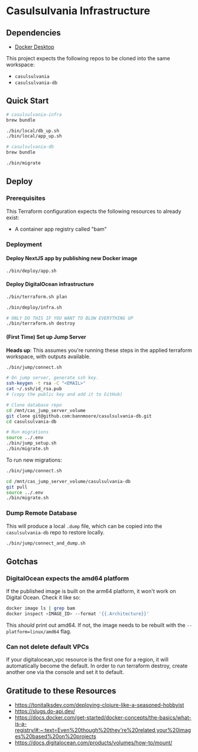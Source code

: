 # Casulsulvania Infrastructure

## Dependencies

- [Docker Desktop](https://docs.docker.com/desktop/)

This project expects the following repos to be cloned into the same workspace:

- `casulsulvania`
- `casulsulvania-db`

## Quick Start

```sh
# casulsulvania-infra
brew bundle

./bin/local/db_up.sh
./bin/local/app_up.sh

# casulsulvania-db
brew bundle

./bin/migrate
```

## Deploy

### Prerequisites

This Terraform configuration expects the following resources to already exist:
- A container app registry called "bam"

### Deployment

#### Deploy NextJS app by publishing new Docker image

```sh
./bin/deploy/app.sh
```

#### Deploy DigitalOcean infrastructure

```sh
./bin/terraform.sh plan

./bin/deploy/infra.sh

# ONLY DO THIS IF YOU WANT TO BLOW EVERYTHING UP
./bin/terraform.sh destroy
```

#### (First Time) Set up Jump Server

**Heads up**: This assumes you're running these steps in the applied terraform workspace, with outputs available.

```sh
./bin/jump/connect.sh

# On jump server, generate ssh key.
ssh-keygen -t rsa -C "<EMAIL>"
cat ~/.ssh/id_rsa.pub
# (copy the public key and add it to GitHub)

# Clone database repo
cd /mnt/cas_jump_server_volume
git clone git@github.com:bannmoore/casulsulvania-db.git
cd casulsulvania-db

# Run migrations
source ../.env
./bin/jump_setup.sh
./bin/migrate.sh
```

To run new migrations:

```sh
./bin/jump/connect.sh

cd /mnt/cas_jump_server_volume/casulsulvania-db
git pull
source ../.env
./bin/migrate.sh
```

### Dump Remote Database

This will produce a local `.dump` file, which can be copied into the `casulsulvania-db` repo to restore locally.

```sh
./bin/jump/connect_and_dump.sh
```

## Gotchas

### DigitalOcean expects the amd64 platform

If the published image is built on the arm64 platform, it won't work on Digital Ocean. Check it like so:

```sh
docker image ls | grep bam 
docker inspect <IMAGE_ID> --format '{{.Architecture}}'
```

This _should_ print out amd64. If not, the image needs to be rebuilt with the `--platform=linux/amd64` flag.

### Can not delete default VPCs

If your digitalocean_vpc resource is the first one for a region, it will automatically become the default. In order to run terraform destroy, create another one via the console and set it to default.

## Gratitude to these Resources

- https://tonitalksdev.com/deploying-clojure-like-a-seasoned-hobbyist
- https://slugs.do-api.dev/
- https://docs.docker.com/get-started/docker-concepts/the-basics/what-is-a-registry/#:~:text=Even%20though%20they're%20related,your%20images%20based%20on%20projects
- https://docs.digitalocean.com/products/volumes/how-to/mount/